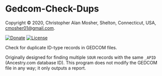# Gedcom-Check-Dups

Copyright © 2020, Christopher Alan Mosher, Shelton, Connecticut, USA, <cmosher01@gmail.com>.

[![Donate](https://img.shields.io/badge/Donate-PayPal-green.svg)](https://www.paypal.com/cgi-bin/webscr?cmd=_s-xclick&hosted_button_id=CVSSQ2BWDCKQ2)
[![License](https://img.shields.io/github/license/cmosher01/Gedcom-Check-Dups.svg)](https://www.gnu.org/licenses/gpl.html)

Check for duplicate ID-type records in GEDCOM files.

Originally designed for finding multiple `SOUR` records with the same `_APID` (Ancestry.com database ID).
This program does not modify the GEDCOM file in any way; it only outputs a report.
